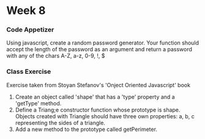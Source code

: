 # Week 8

### Code Appetizer
Using javascript, create a random password generator. Your function should accept the length of the password as an argument and return a password with any of the chars A-Z, a-z, 0-9, !, $

### Class Exercise 
Exercise taken from Stoyan Stefanov's 'Onject Oriented Javascript' book <br/>
1. Create an object called 'shape' that has a 'type' property and a 'getType' method. <br/>
2. Define a Triang;e constructor function whose prototype is shape. Objects created with Triangle should have three own properties: a, b, c representing the sides of a triangle. <br/>
3. Add a new method to the prototype called getPerimeter.

